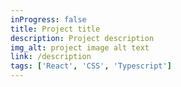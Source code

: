 ```yaml
---
inProgress: false
title: Project title
description: Project description
img_alt: project image alt text
link: /description
tags: ['React', 'CSS', 'Typescript']
---
```


